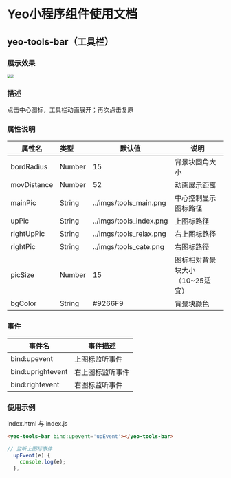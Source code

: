 # Yeo小程序组件使用文档













## yeo-tools-bar（工具栏）

### 展示效果

<img src="https://s3.ax1x.com/2021/02/08/yUY201.png" style="zoom:50%;" /><img src="https://s3.ax1x.com/2021/02/08/yUYgmR.png" style="zoom:50%;" />

### 描述

点击中心图标，工具栏动画展开；再次点击复原

### 属性说明

| 属性名      | 类型   | 默认值                  | 说明                            |
| ----------- | :----- | ----------------------- | ------------------------------- |
| bordRadius  | Number | 15                      | 背景块圆角大小                  |
| movDistance | Number | 52                      | 动画展示距离                    |
| mainPic     | String | ../imgs/tools_main.png  | 中心控制显示图标路径            |
| upPic       | String | ../imgs/tools_index.png | 上图标路径                      |
| rightUpPic  | String | ../imgs/tools_relax.png | 右上图标路径                    |
| rightPic    | String | ../imgs/tools_cate.png  | 右图标路径                      |
| picSize     | Number | 15                      | 图标相对背景块大小（10~25适宜） |
| bgColor     | String | #9266F9                 | 背景块颜色                      |

### 事件

| 事件名            | 事件描述         |
| ----------------- | ---------------- |
| bind:upevent      | 上图标监听事件   |
| bind:uprightevent | 右上图标监听事件 |
| bind:rightevent   | 右图标监听事件   |

### 使用示例

index.html 与 index.js

```html
<yeo-tools-bar bind:upevent='upEvent'></yeo-tools-bar>
```

```js
// 监听上图标事件
  upEvent(e) {
    console.log(e);
  },
```

